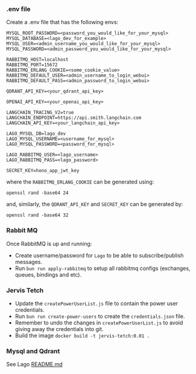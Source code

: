 ### .env file

Create a .env file that has the following envs:

```
MYSQL_ROOT_PASSWORD=<password_you_would_like_for_your_mysql>
MYSQL_DATABASE=<lago_dev_for_example>
MYSQL_USER=<admin_username_you_would_like_for_your_mysql>
MYSQL_PASSWORD=<admin_password_you_would_like_for_your_mysql>

RABBITMQ_HOST=localhost
RABBITMQ_PORT=15672
RABBITMQ_ERLANG_COOKIE=<some_cookie_value>
RABBITMQ_DEFAULT_USER=<admin_username_to_login_webui>
RABBITMQ_DEFAULT_PASS=<admin_password_to_login_webui>

QDRANT_API_KEY=<your_qdrant_api_key>

OPENAI_API_KEY=<your_openai_api_key>

LANGCHAIN_TRACING_V2=true
LANGCHAIN_ENDPOINT=https://api.smith.langchain.com
LANGCHAIN_API_KEY=<your_langchain_api_key>

LAGO_MYSQL_DB=lago_dev
LAGO_MYSQL_USERNAME=<username_for_mysql>
LAGO_MYSQL_PASSWORD=<password_for_mysql>

LAGO_RABBITMQ_USER=<lago_username>
LAGO_RABBITMQ_PASS=<lago_password>

SECRET_KEY=hono_app_jwt_key
```

where the `RABBITMQ_ERLANG_COOKIE` can be generated using:

```
openssl rand -base64 24
```
and, similarly, the `QDRANT_API_KEY` and `SECRET_KEY` can be generated by:
```
openssl rand -base64 32
```
### Rabbit MQ
Once RabbitMQ is up and running:
- Create username/password for `Lago` to be able to subscribe/publish messages.
- Run `bun run apply-rabbitmq` to setup all rabbitmq configs (exchanges, queues, bindings and etc).
### Jervis Tetch
- Update the `createPowerUserList.js` file to contain the power user credentials.
- Run `bun run create-power-users` to create the `credentials.json` file.
- Remember to undo the changes in `createPowerUserList.js` to avoid giving away the credentials into git.
- Build the image `docker build -t jervis-tetch:0.01 .`
### Mysql and Qdrant
See Lago [README.md](https://github.com/daoyuanzhai/lago/blob/main/README.md)